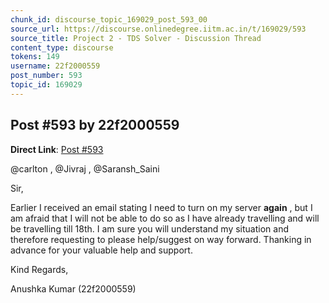 ```yaml
---
chunk_id: discourse_topic_169029_post_593_00
source_url: https://discourse.onlinedegree.iitm.ac.in/t/169029/593
source_title: Project 2 - TDS Solver - Discussion Thread
content_type: discourse
tokens: 149
username: 22f2000559
post_number: 593
topic_id: 169029
---
```


## Post #593 by 22f2000559

**Direct Link**: [Post #593](https://discourse.onlinedegree.iitm.ac.in/t/169029/593)

@carlton , @Jivraj , @Saransh_Saini

Sir,

Earlier I received an email stating I need to turn on my server **again** , but I am afraid that I will not be able to do so as I have already travelling and will be travelling till 18th. I am sure you will understand my situation and therefore requesting to please help/suggest on way forward. Thanking in advance for your valuable help and support.

Kind Regards,

Anushka Kumar (22f2000559)
